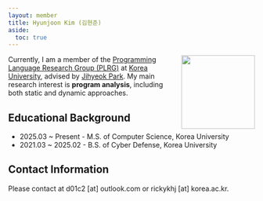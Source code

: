 ```yaml
---
layout: member
title: Hyunjoon Kim (김현준)
aside:
  toc: true
---
```


<img src="/assets/images/members/hyunjoon.kim.jpg"
align="right" style="margin-left: 1em" width="150em">

Currently, I am a member of the [Programming Language Research Group (PLRG)](/) at [Korea University](https://www.korea.ac.kr), advised by [Jihyeok Park](/members/jihyeok.park). My main research interest is **program analysis**, including both static and dynamic approaches.

## Educational Background
- 2025.03 ~ Present - M.S. of Computer Science, Korea University
- 2021.03 ~ 2025.02 - B.S. of Cyber Defense, Korea University

## Contact Information
Please contact at d01c2 [at] outlook.com or rickykhj [at] korea.ac.kr.
